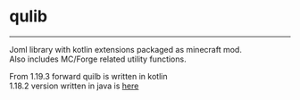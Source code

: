 # qulib

---

Joml library with kotlin extensions packaged as minecraft mod.  
Also includes MC/Forge related utility functions.  

From 1.19.3 forward quilb is written in kotlin  
1.18.2 version written in java is [here](https://github.com/LubieKakao1212/qulib)